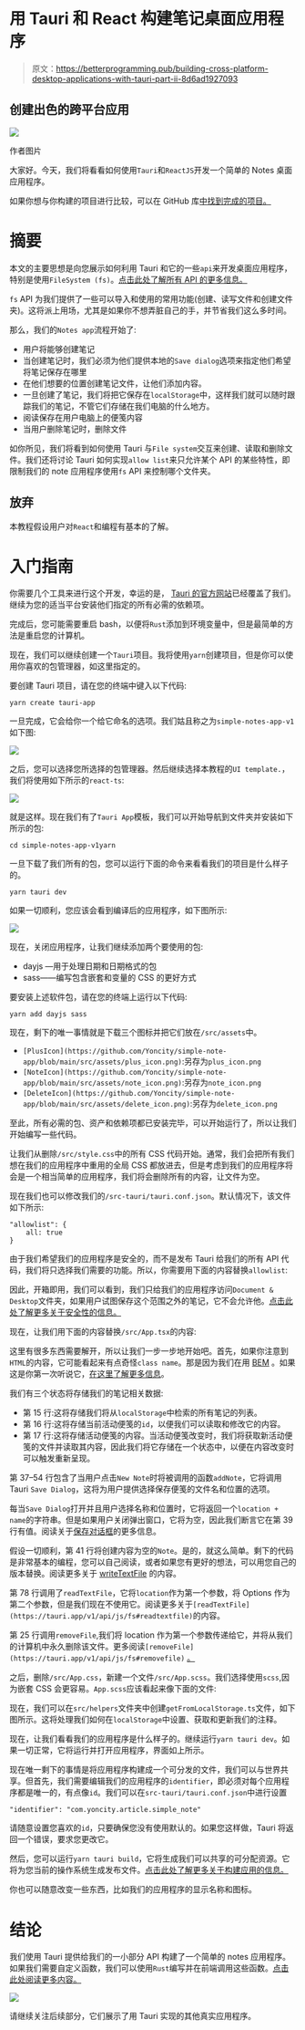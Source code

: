 # 用 Tauri 和 React 构建笔记桌面应用程序

> 原文：<https://betterprogramming.pub/building-cross-platform-desktop-applications-with-tauri-part-ii-8d6ad1927093>

## 创建出色的跨平台应用

![](img/8dfe5024a216ee923175daeb978d886b.png)

作者图片

大家好。今天，我们将看看如何使用`Tauri`和`ReactJS`开发一个简单的 Notes 桌面应用程序。

如果你想与你构建的项目进行比较，可以在 GitHub 库[中找到完成的项目。](https://github.com/Yoncity/simple-note-app)

# 摘要

本文的主要思想是向您展示如何利用 Tauri 和它的一些`api`来开发桌面应用程序，特别是使用`FileSystem (fs)`。[点击此处了解所有 API 的更多信息。](https://tauri.app/v1/api/js/)

`fs` API 为我们提供了一些可以导入和使用的常用功能(创建、读写文件和创建文件夹)。这将派上用场，尤其是如果你不想弄脏自己的手，并节省我们这么多时间。

那么，我们的`Notes app`流程开始了:

*   用户将能够创建笔记
*   当创建笔记时，我们必须为他们提供本地的`Save dialog`选项来指定他们希望将笔记保存在哪里
*   在他们想要的位置创建笔记文件，让他们添加内容。
*   一旦创建了笔记，我们将把它保存在`localStorage`中，这样我们就可以随时跟踪我们的笔记，不管它们存储在我们电脑的什么地方。
*   阅读保存在用户电脑上的便笺内容
*   当用户删除笔记时，删除文件

如你所见，我们将看到如何使用 Tauri 与`File system`交互来创建、读取和删除文件。我们还将讨论 Tauri 如何实现`allow list`来只允许某个 API 的某些特性，即限制我们的 note 应用程序使用`fs` API 来控制哪个文件夹。

## 放弃

本教程假设用户对`React`和编程有基本的了解。

# 入门指南

你需要几个工具来进行这个开发，幸运的是， [Tauri 的官方网站](https://tauri.app/v1/guides/getting-started/prerequisites)已经覆盖了我们。继续为您的适当平台安装他们指定的所有必需的依赖项。

完成后，您可能需要重启 bash，以便将`Rust`添加到环境变量中，但是最简单的方法是重启您的计算机。

现在，我们可以继续创建一个`Tauri`项目。我将使用`yarn`创建项目，但是你可以使用你喜欢的包管理器，如这里指定的。

要创建 Tauri 项目，请在您的终端中键入以下代码:

```
yarn create tauri-app
```

一旦完成，它会给你一个给它命名的选项。我们姑且称之为`simple-notes-app-v1`如下图:

![](img/500de11d54f226037f5d68fe457343bd.png)

之后，您可以选择您所选择的包管理器。然后继续选择本教程的`UI template.`，我们将使用如下所示的`react-ts`:

![](img/d9951b9b41bfde1fda084d973e89357c.png)

就是这样。现在我们有了`Tauri App`模板，我们可以开始导航到文件夹并安装如下所示的包:

```
cd simple-notes-app-v1yarn
```

一旦下载了我们所有的包，您可以运行下面的命令来看看我们的项目是什么样子的。

```
yarn tauri dev
```

如果一切顺利，您应该会看到编译后的应用程序，如下图所示:

![](img/ee1c356d72312fe0b123d9b64e42d8e3.png)

现在，关闭应用程序，让我们继续添加两个要使用的包:

*   dayjs —用于处理日期和日期格式的包
*   sass——编写包含嵌套和变量的 CSS 的更好方式

要安装上述软件包，请在您的终端上运行以下代码:

```
yarn add dayjs sass
```

现在，剩下的唯一事情就是下载三个图标并把它们放在`/src/assets`中。

*   `[PlusIcon](https://github.com/Yoncity/simple-note-app/blob/main/src/assets/plus_icon.png)`:另存为`plus_icon.png`
*   `[NoteIcon](https://github.com/Yoncity/simple-note-app/blob/main/src/assets/note_icon.png)`:另存为`note_icon.png`
*   `[DeleteIcon](https://github.com/Yoncity/simple-note-app/blob/main/src/assets/delete_icon.png)`:另存为`delete_icon.png`

至此，所有必需的包、资产和依赖项都已安装完毕，可以开始运行了，所以让我们开始编写一些代码。

让我们从删除`/src/style.css`中的所有 CSS 代码开始。通常，我们会把所有我们想在我们的应用程序中重用的全局 CSS 都放进去，但是考虑到我们的应用程序将会是一个相当简单的应用程序，我们将会删除所有的内容，让文件为空。

现在我们也可以修改我们的`/src-tauri/tauri.conf.json`。默认情况下，该文件如下所示:

```
"allowlist": {
    all: true
}
```

由于我们希望我们的应用程序是安全的，而不是发布 Tauri 给我们的所有 API 代码，我们将只选择我们需要的功能。所以，你需要用下面的内容替换`allowlist`:

因此，开箱即用，我们可以看到，我们只给我们的应用程序访问`Document & Desktop`文件夹，如果用户试图保存这个范围之外的笔记，它不会允许他。[点击此处了解更多关于安全性的信息。](https://tauri.app/v1/api/js/fs#security)

现在，让我们用下面的内容替换`/src/App.tsx`的内容:

这里有很多东西需要解开，所以让我们一步一步地开始吧。首先，如果你注意到`HTML`的内容，它可能看起来有点奇怪`class name`。那是因为我们在用 [BEM](https://css-tricks.com/bem-101/) 。如果这是你第一次听说它，[在这里了解更多信息](https://css-tricks.com/bem-101/)。

我们有三个状态将存储我们的笔记相关数据:

*   第 15 行:这将存储我们将从`localStorage`中检索的所有笔记的列表。
*   第 16 行:这将存储当前活动便笺的`id`，以便我们可以读取和修改它的内容。
*   第 17 行:这将存储活动便笺的内容。当活动便笺改变时，我们将获取新活动便笺的文件并读取其内容，因此我们将它存储在一个状态中，以便在内容改变时可以触发重新呈现。

第 37–54 行包含了当用户点击`New Note`时将被调用的函数`addNote`，它将调用 Tauri `Save Dialog`，这将为用户提供选择保存便笺的文件名和位置的选项。

每当`Save Dialog`打开并且用户选择名称和位置时，它将返回一个`location + name`的字符串。但是如果用户关闭弹出窗口，它将为空，因此我们断言它在第 39 行有值。阅读关于[保存对话框](https://tauri.app/v1/api/js/dialog#save)的更多信息。

假设一切顺利，第 41 行将创建内容为空的`Note`。是的，就这么简单。剩下的代码是非常基本的编程，您可以自己阅读，或者如果您有更好的想法，可以用您自己的版本替换。阅读更多关于 [writeTextFile](https://tauri.app/v1/api/js/fs#writetextfile) 的内容。

第 78 行调用了`readTextFile`，它将`location`作为第一个参数，将 Options 作为第二个参数，但是我们现在不使用它。阅读更多关于`[readTextFile](https://tauri.app/v1/api/js/fs#readtextfile)`的内容。

第 25 行调用`removeFile`,我们将 location 作为第一个参数传递给它，并将从我们的计算机中永久删除该文件。更多阅读`[removeFile](https://tauri.app/v1/api/js/fs#removefile)` [。](https://tauri.app/v1/api/js/fs#removefile)

之后，删除`/src/App.css`，新建一个文件`/src/App.scss`。我们选择使用`scss`,因为嵌套 CSS 会更容易。`App.scss`应该看起来像下面的文件:

现在，我们可以在`src/helpers`文件夹中创建`getFromLocalStorage.ts`文件，如下图所示。这将处理我们如何在`localStorage`中设置、获取和更新我们的注释。

现在，让我们看看我们的应用程序是什么样子的。继续运行`yarn tauri dev`。如果一切正常，它将运行并打开应用程序，界面如上所示。

现在唯一剩下的事情是将应用程序构建成一个可分发的文件，我们可以与世界共享。但首先，我们需要编辑我们的应用程序的`identifier`，即必须对每个应用程序都是唯一的，有点像`id`。我们可以在`src-tauri/tauri.conf.json`中进行设置

```
"identifier": "com.yoncity.article.simple_note"
```

请随意设置您喜欢的`id`，只要确保您没有使用默认的。如果您这样做，Tauri 将返回一个错误，要求您更改它。

然后，您可以运行`yarn tauri build`，它将生成我们可以共享的可分配资源。它将为您当前的操作系统生成发布文件。[点击此处了解更多关于构建应用的信息。](https://tauri.app/v1/guides/building/)

你也可以随意改变一些东西，比如我们的应用程序的显示名称和图标。

# 结论

我们使用 Tauri 提供给我们的一小部分 API 构建了一个简单的 notes 应用程序。如果我们需要自定义函数，我们可以使用`Rust`编写并在前端调用这些函数。[点击此处阅读更多内容。](https://tauri.app/v1/guides/features/command)

![](img/2f3402e61090c0333261103d4dc06f26.png)

请继续关注后续部分，它们展示了用 Tauri 实现的其他真实应用程序。